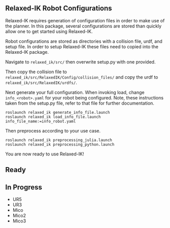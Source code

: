 ## Relaxed-IK Robot Configurations

Relaxed-IK requires generation of configuration files in order to make use of
the planner. In this package, several configurations are stored than quickly
allow one to get started using Relaxed-IK.

Robot configurations are stored as directories with a collision file, urdf, and setup file.
In order to setup Relaxed-IK these files need to copied into the Relaxed-IK package.

Navigate to `relaxed_ik/src/` then overwrite setup.py with one provided.

Then copy the collision file to `relaxed_ik/src/RelaxedIK/Config/collision_files/`
and copy the urdf to `relaxed_ik/src/RelaxedIK/urdfs/`.

Next generate your full configuration. When invoking load, change `info_<robot>.yaml`
for your robot being configured. Note, these instructions taken from the setup.py file,
refer to that file for further documentation.

```
roslaunch relaxed_ik generate_info_file.launch
roslaunch relaxed_ik load_info_file.launch info_file_name:=info_robot.yaml
```

Then preprocess according to your use case.

```
roslaunch relaxed_ik preprocessing_julia.launch
roslaunch relaxed_ik preprocessing_python.launch
```
You are now ready to use Relaxed-IK!

## Ready

## In Progress

- UR5
- UR3
- Mico
- Mico2
- Mico3
